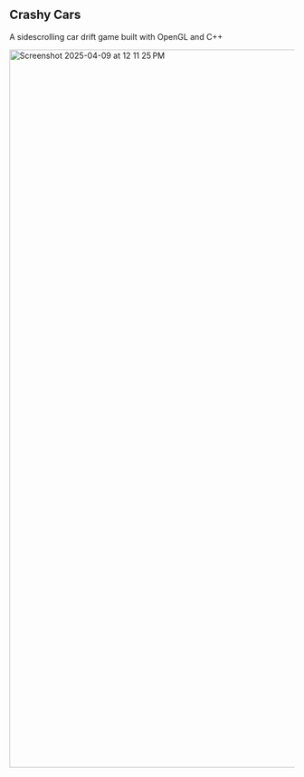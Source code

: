 ## Crashy Cars
A sidescrolling car drift game built
with OpenGL and C++

<img width="1267" alt="Screenshot 2025-04-09 at 12 11 25 PM" src="https://github.com/user-attachments/assets/678075ce-7bde-4add-ac19-d1952e0ffbf6" />
